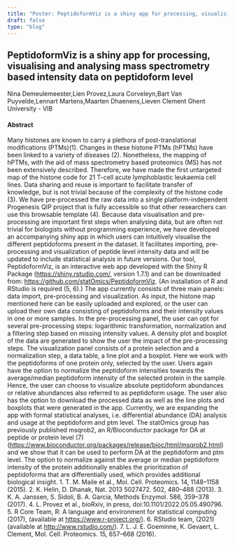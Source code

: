 ```yaml
---
title: "Poster: PeptidoformViz is a shiny app for processing, visualising and analysing mass spectrometry based intensity data on peptidoform level"
draft: false
type: "blog"
---
```


## PeptidoformViz is a shiny app for processing, visualising and analysing mass spectrometry based intensity data on peptidoform level
Nina Demeulemeester,Lien Provez,Laura Corveleyn,Bart Van Puyvelde,Lennart Martens,Maarten Dhaenens,Lieven Clement
Ghent University - VIB
#### Abstract

Many histones are known to carry a plethora of post-translational modifications (PTMs)(1). Changes in these histone PTMs (hPTMs) have been linked to a variety of diseases (2).  Nonetheless, the mapping of hPTMs, with the aid of mass spectrometry based proteomics (MS) has not been extensively described. Therefore, we have made the first untargeted map of the histone code for 21 T-cell acute lymphoblastic leukaemia cell lines. Data sharing and reuse is important to facilitate transfer of knowledge, but is not trivial because of the complexity of the histone code (3). We have pre-processed the raw data into a single platform-independent Progenesis QIP project that is fully accessible so that other researchers can use this browsable template (4). Because data visualisation and pre-processing are important first steps when analysing data, but are often not trivial for biologists without programming experience, we have developed an accompanying shiny app in which users can intuitively visualise the different peptidoforms present in the dataset. It facilitates importing, pre-processing and visualization of peptide level intensity data and will be updated to include statistical analysis in future versions. Our tool, PeptidoformViz, is an interactive web app developed with the Shiny R Package (https://shiny.rstudio.com/, version 1.7.1) and can be downloaded from: https://github.com/statOmics/PeptidoformViz. (An installation of R and RStudio is required (5, 6).) The app currently consists of three main panels: data import, pre-processing and visualization. As input, the histone map mentioned here can be easily uploaded and explored, or the user can upload their own data consisting of peptidoforms and their intensity values in one or more samples. In the pre-processing panel, the user can opt for several pre-processing steps: logarithmic transformation, normalization and a filtering step based on missing intensity values. A density plot and boxplot of the data are generated to show the user the impact of the pre-processing steps. The visualization panel consists of a protein selection and a normalization step, a data table, a line plot and a boxplot. Here we work with the peptidoforms of one protein only, selected by the user. Users again have the option to normalize the peptidoform intensities towards the average/median peptidoform intensity of the selected protein in the sample. Hence, the user can choose to visualize absolute peptidoform abundances or relative abundances also referred to as peptidoform usage. The user also has the option to download the processed data as well as the line plots and boxplots that were generated in the app.  Currently, we are expanding the app with formal statistical analyses, i.e. differential abundance (DA) analysis and usage at the peptidoform and ptm level. The statOmics group has previously published msqrob2, an R/Bioconductor package for DA at peptide or protein level (7) (https://www.bioconductor.org/packages/release/bioc/html/msqrob2.html) and we show that it can be used to perform DA at the peptidoform and ptm level. The option to normalize against the average or median peptidoform intensity of the protein additionally enables the prioritization of peptidoforms that are differentially used, which provides additional biological insight.   1.  T. M. Maile et al., Mol. Cell. Proteomics. 14, 1148–1158 (2015). 2.  K. Helin, D. Dhanak, Nat. 2013 5027472. 502, 480–488 (2013). 3.  K. A. Janssen, S. Sidoli, B. A. Garcia, Methods Enzymol. 586, 359–378 (2017). 4.  L. Provez et al., bioRxiv, in press, doi:10.1101/2022.05.05.490796. 5.  R Core Team, R: A language and environment for statistical computing (2017), (available at https://www.r-project.org/). 6.  RStudio team, (2021) (available at http://www.rstudio.com/). 7.  L. J. E. Goeminne, K. Gevaert, L. Clement, Mol. Cell. Proteomics. 15, 657–668 (2016).
